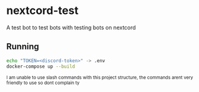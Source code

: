 # nextcord-test

A test bot to test bots with testing bots on nextcord

## Running

```bash
echo "TOKEN=<discord-token>" -> .env
docker-compose up --build
```
<sub>I am unable to use slash commands with this project structure, the commands arent very friendly to use so dont complain ty</sub>
